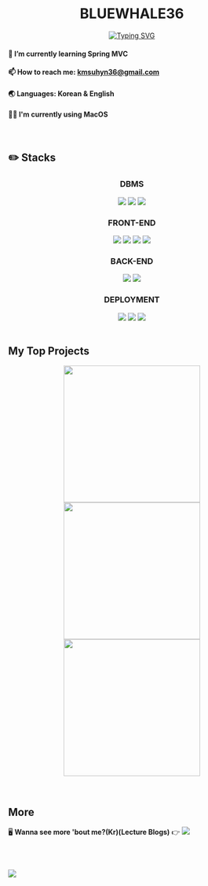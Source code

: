 <h1 align="center">BLUEWHALE36</h1>

<div align="center">
  <a href="https://git.io/typing-svg">
    <img src="https://readme-typing-svg.demolab.com?font=Arsenal+SC&weight=700&size=23&duration=3000&pause=3500&color=6495ED&background=00000000&center=true&vCenter=true&random=true&width=500&lines=Experience+our+social+media+at+MOMENTUM-SNS!;If+you+like+pets%2C+please+visit+PET-INFO-SYSTEM!;Check+out+my+NOTION+to+see+my+BLOGS!" alt="Typing SVG" />
  </a>
</div>

#### 🌱 I’m currently learning Spring MVC
#### 📫 How to reach me: kmsuhyn36@gmail.com
#### 🌏 Languages: Korean & English
#### 👨‍💻 I'm currently using MacOS

<br>

## ✏️ Stacks

<div align="center">
  <h3>DBMS</h3>
  <div>
    <img src="https://img.shields.io/badge/Oracle-%23F80000?logo=Oracle&logoColor=white"/>
    <img src="https://img.shields.io/badge/MariaDB-%23003545?logo=MariaDB&logoColor=white"/>
    <img src="https://img.shields.io/badge/MySQL-%234479A1?logo=MySQL&logoColor=white"/>
  </div>
  <h3>FRONT-END</h3>
  <div>
    <img src="https://img.shields.io/badge/HTML5-%23E34F26?logo=HTML5&logoColor=white"/>
    <img src="https://img.shields.io/badge/CSS3-%231572B6?logo=CSS3&logoColor=white"/>
    <img src="https://img.shields.io/badge/JavaScript-%23F7DF1E?logo=JavaScript&logoColor=black"/>
    <img src="https://img.shields.io/badge/jQuery-%230769AD?logo=jQuery&logoColor=white"/>
  </div>
  <h3>BACK-END</h3>
  <div>
    <img src="https://img.shields.io/badge/Java-%23F80000?logoColor=white"/>
    <img src="https://img.shields.io/badge/Spring-%236DB33F?logo=Spring&logoColor=white"/>
  </div>
  <h3>DEPLOYMENT</h3>
  <div>
    <img src="https://img.shields.io/badge/Google Cloud-4285F4?style=flat&logo=googlecloud&logoColor=white"/>
    <img src="https://img.shields.io/badge/Linux-FCC624?style=flat&logo=linux&logoColor=black"/>
    <img src="https://img.shields.io/badge/Ubuntu-E95420?style=flat&logo=ubuntu&logoColor=white"/>
  </div>
</div>

<br>

## My Top Projects

<p align="center">
  <a href="https://github.com/bluewhale36/momentum-sns"><img width="278" src="https://github-readme-stats.vercel.app/api/pin/?username=bluewhale36&repo=momentum-sns&theme=dark"/></a>
  <a href="https://github.com/bluewhale36/nurse-chart-program"><img width="278" src="https://github-readme-stats.vercel.app/api/pin/?username=bluewhale36&repo=nurse-chart-program&theme=dark"/></a>
  <a href="https://github.com/bluewhale36/pet-info-system"><img width="278" src="https://github-readme-stats.vercel.app/api/pin/?username=bluewhale36&repo=pet-info-system&theme=dark"/></a>
</p>

<br>

## More

🖥️ <b>Wanna see more 'bout me?(Kr)(Lecture Blogs)</b> 👉 
<a href="https://bluewhale332.notion.site/1239a67f45914692b8cbc3fad59222a4?v=8c7231ef2d1c4c8ca82165869bf6983b&pvs=4"><img src="https://img.shields.io/badge/Notion-%23000000?logo=Notion&logoColor=white"/></a>

<br><br>




<img src="https://capsule-render.vercel.app/api?type=waving&color=0:333333,100:6495ED&height=200&section=footer&text=&fontSize=30" />
